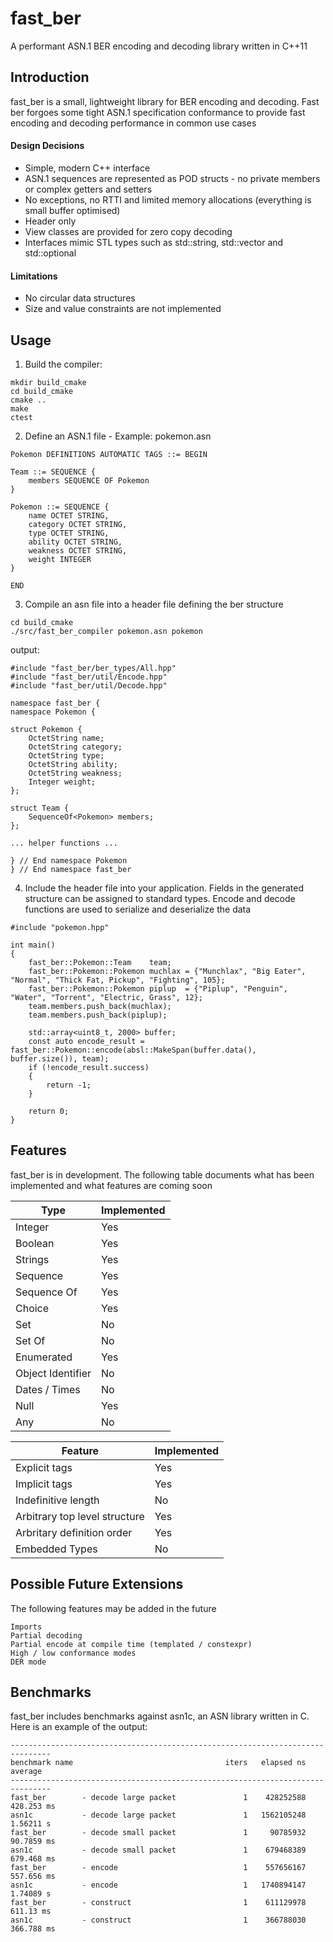 # fast_ber
A performant ASN.1 BER encoding and decoding library written in C++11

## Introduction
fast_ber is a small, lightweight library for BER encoding and decoding. Fast ber forgoes some tight ASN.1 specification conformance to provide fast encoding and decoding performance in common use cases

#### Design Decisions
- Simple, modern C++ interface
- ASN.1 sequences are represented as POD structs - no private members or complex getters and setters
- No exceptions, no RTTI and limited memory allocations (everything is small buffer optimised)
- Header only
- View classes are provided for zero copy decoding
- Interfaces mimic STL types such as std::string, std::vector and std::optional

#### Limitations
- No circular data structures
- Size and value constraints are not implemented

## Usage
1. Build the compiler:
```
mkdir build_cmake
cd build_cmake
cmake ..
make
ctest
```

2. Define an ASN.1 file - Example: pokemon.asn
```
Pokemon DEFINITIONS AUTOMATIC TAGS ::= BEGIN

Team ::= SEQUENCE {
    members SEQUENCE OF Pokemon
}

Pokemon ::= SEQUENCE {
    name OCTET STRING,
    category OCTET STRING,
    type OCTET STRING,
    ability OCTET STRING,
    weakness OCTET STRING,
    weight INTEGER
}

END
```

3. Compile an asn file into a header file defining the ber structure
```
cd build_cmake
./src/fast_ber_compiler pokemon.asn pokemon
```
output:
```
#include "fast_ber/ber_types/All.hpp"
#include "fast_ber/util/Encode.hpp"
#include "fast_ber/util/Decode.hpp"

namespace fast_ber {
namespace Pokemon {

struct Pokemon {
    OctetString name;
    OctetString category;
    OctetString type;
    OctetString ability;
    OctetString weakness;
    Integer weight;
};

struct Team {
    SequenceOf<Pokemon> members;
};

... helper functions ...

} // End namespace Pokemon
} // End namespace fast_ber
```

4. Include the header file into your application. Fields in the generated structure can be assigned to standard types. Encode and decode functions are used to serialize and deserialize the data
```
#include "pokemon.hpp"

int main()
{
    fast_ber::Pokemon::Team    team;
    fast_ber::Pokemon::Pokemon muchlax = {"Munchlax", "Big Eater", "Normal", "Thick Fat, Pickup", "Fighting", 105};
    fast_ber::Pokemon::Pokemon piplup  = {"Piplup", "Penguin", "Water", "Torrent", "Electric, Grass", 12};
    team.members.push_back(muchlax);
    team.members.push_back(piplup);

    std::array<uint8_t, 2000> buffer;
    const auto encode_result = fast_ber::Pokemon::encode(absl::MakeSpan(buffer.data(), buffer.size()), team);
    if (!encode_result.success)
    {
        return -1;
    }
    
    return 0;
}
```

## Features
fast_ber is in development. The following table documents what has been implemented and what features are coming soon

| Type | Implemented |
| --- | --- |
| Integer | Yes |
| Boolean | Yes |
| Strings | Yes |
| Sequence | Yes |
| Sequence Of | Yes |
| Choice | Yes |
| Set | No |
| Set Of | No |
| Enumerated | Yes |
| Object Identifier | No |
| Dates / Times | No |
| Null | Yes |
| Any | No |

| Feature | Implemented |
| --- | --- |
| Explicit tags | Yes |
| Implicit tags | Yes |
| Indefinitive length | No |
| Arbitrary top level structure | Yes |
| Arbritary definition order | Yes |
| Embedded Types | No |

## Possible Future Extensions
The following features may be added in the future

```
Imports
Partial decoding
Partial encode at compile time (templated / constexpr)
High / low conformance modes
DER mode
```

## Benchmarks

fast_ber includes benchmarks against asn1c, an ASN library written in C. Here is an example of the output:
```
-------------------------------------------------------------------------------
benchmark name                                  iters   elapsed ns      average 
-------------------------------------------------------------------------------
fast_ber        - decode large packet               1    428252588   428.253 ms 
asn1c           - decode large packet               1   1562105248    1.56211 s 
fast_ber        - decode small packet               1     90785932   90.7859 ms 
asn1c           - decode small packet               1    679468389   679.468 ms 
fast_ber        - encode                            1    557656167   557.656 ms 
asn1c           - encode                            1   1740894147    1.74089 s 
fast_ber        - construct                         1    611129978    611.13 ms 
asn1c           - construct                         1    366788030   366.788 ms 
```
